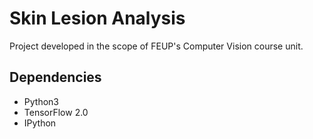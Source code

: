 # Skin Lesion Analysis
 Project developed in the scope of FEUP's Computer Vision course unit.

## Dependencies

* Python3
* TensorFlow 2.0
* IPython
